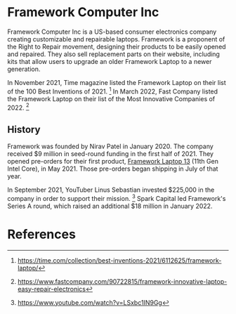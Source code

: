 # Framework Computer Inc
Framework Computer Inc is a US-based consumer electronics company creating customizable and repairable laptops. Framework is a proponent of the Right to Repair movement, designing their products to be easily opened and repaired. They also sell replacement parts on their website, including kits that allow users to upgrade an older Framework Laptop to a newer generation.

In November 2021, Time magazine listed the Framework Laptop on their list of the 100 Best Inventions of 2021. [^1] In March 2022, Fast Company listed the Framework Laptop on their list of the Most Innovative Companies of 2022. [^2]

## History
Framework was founded by Nirav Patel in January 2020. The company received $9 million in seed-round funding in the first half of 2021. They opened pre-orders for their first product, [Framework Laptop 13](/framework-laptop-13) (11th Gen Intel Core), in May 2021. Those pre-orders began shipping in July of that year.

In September 2021, YouTuber Linus Sebastian invested $225,000 in the company in order to support their mission. [^3] Spark Capital led Framework's Series A round, which raised an additional $18 million in January 2022.

# References
[^1]: https://time.com/collection/best-inventions-2021/6112625/framework-laptop/
[^2]: https://www.fastcompany.com/90722815/framework-innovative-laptop-easy-repair-electronics
[^3]: https://www.youtube.com/watch?v=LSxbc1IN9Gg
